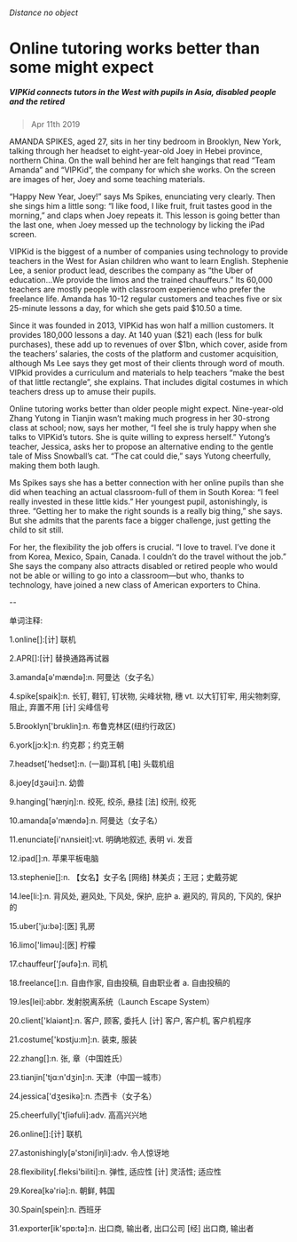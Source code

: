 ###### Distance no object
# Online tutoring works better than some might expect 
##### VIPKid connects tutors in the West with pupils in Asia, disabled people and the retired 
> Apr 11th 2019 
AMANDA SPIKES, aged 27, sits in her tiny bedroom in Brooklyn, New York, talking through her headset to eight-year-old Joey in Hebei province, northern China. On the wall behind her are felt hangings that read “Team Amanda” and “VIPKid”, the company for which she works. On the screen are images of her, Joey and some teaching materials. 
“Happy New Year, Joey!” says Ms Spikes, enunciating very clearly. Then she sings him a little song: “I like food, I like fruit, fruit tastes good in the morning,” and claps when Joey repeats it. This lesson is going better than the last one, when Joey messed up the technology by licking the iPad screen. 
VIPKid is the biggest of a number of companies using technology to provide teachers in the West for Asian children who want to learn English. Stephenie Lee, a senior product lead, describes the company as “the Uber of education…We provide the limos and the trained chauffeurs.” Its 60,000 teachers are mostly people with classroom experience who prefer the freelance life. Amanda has 10-12 regular customers and teaches five or six 25-minute lessons a day, for which she gets paid $10.50 a time. 
Since it was founded in 2013, VIPKid has won half a million customers. It provides 180,000 lessons a day. At 140 yuan ($21) each (less for bulk purchases), these add up to revenues of over $1bn, which cover, aside from the teachers’ salaries, the costs of the platform and customer acquisition, although Ms Lee says they get most of their clients through word of mouth. VIPkid provides a curriculum and materials to help teachers “make the best of that little rectangle”, she explains. That includes digital costumes in which teachers dress up to amuse their pupils. 
Online tutoring works better than older people might expect. Nine-year-old Zhang Yutong in Tianjin wasn’t making much progress in her 30-strong class at school; now, says her mother, “I feel she is truly happy when she talks to VIPKid’s tutors. She is quite willing to express herself.” Yutong’s teacher, Jessica, asks her to propose an alternative ending to the gentle tale of Miss Snowball’s cat. “The cat could die,” says Yutong cheerfully, making them both laugh. 
Ms Spikes says she has a better connection with her online pupils than she did when teaching an actual classroom-full of them in South Korea: “I feel really invested in these little kids.” Her youngest pupil, astonishingly, is three. “Getting her to make the right sounds is a really big thing,” she says. But she admits that the parents face a bigger challenge, just getting the child to sit still. 
For her, the flexibility the job offers is crucial. “I love to travel. I’ve done it from Korea, Mexico, Spain, Canada. I couldn’t do the travel without the job.” She says the company also attracts disabled or retired people who would not be able or willing to go into a classroom—but who, thanks to technology, have joined a new class of American exporters to China. 
-- 
 单词注释:
1.online[]:[计] 联机 
2.APR[]:[计] 替换通路再试器 
3.amanda[ә'mændә]:n. 阿曼达（女子名） 
4.spike[spaik]:n. 长钉, 鞋钉, 钉状物, 尖峰状物, 穗 vt. 以大钉钉牢, 用尖物刺穿, 阻止, 弃置不用 [计] 尖峰信号 
5.Brooklyn['bruklin]:n. 布鲁克林区(纽约行政区) 
6.york[jɔ:k]:n. 约克郡；约克王朝 
7.headset['hedset]:n. (一副)耳机 [电] 头载机组 
8.joey[dʒәui]:n. 幼兽 
9.hanging['hæŋiŋ]:n. 绞死, 绞杀, 悬挂 [法] 绞刑, 绞死 
10.amanda[ә'mændә]:n. 阿曼达（女子名） 
11.enunciate[i'nʌnsieit]:vt. 明确地叙述, 表明 vi. 发音 
12.ipad[]:n. 苹果平板电脑 
13.stephenie[]:n. 【女名】女子名 [网络] 林美贞；王冠；史戴芬妮 
14.lee[li:]:n. 背风处, 避风处, 下风处, 保护, 庇护 a. 避风的, 背风的, 下风的, 保护的 
15.uber['ju:bә]:[医] 乳房 
16.limo['limәu]:[医] 柠檬 
17.chauffeur['ʃәufә]:n. 司机 
18.freelance[]:n. 自由作家, 自由投稿, 自由职业者 a. 自由投稿的 
19.les[lei]:abbr. 发射脱离系统（Launch Escape System） 
20.client['klaiәnt]:n. 客户, 顾客, 委托人 [计] 客户, 客户机, 客户机程序 
21.costume['kɒstju:m]:n. 装束, 服装 
22.zhang[]:n. 张, 章（中国姓氏） 
23.tianjin['tjɑ:n'dʒin]:n. 天津（中国一城市） 
24.jessica['dʒesikә]:n. 杰西卡（女子名） 
25.cheerfully['tʃiәfuli]:adv. 高高兴兴地 
26.online[]:[计] 联机 
27.astonishingly[ə'stɔniʃiŋli]:adv. 令人惊讶地 
28.flexibility[.fleksi'biliti]:n. 弹性, 适应性 [计] 灵活性; 适应性 
29.Korea[kә'riә]:n. 朝鲜, 韩国 
30.Spain[spein]:n. 西班牙 
31.exporter[ik'spɒ:tә]:n. 出口商, 输出者, 出口公司 [经] 出口商, 输出者 
